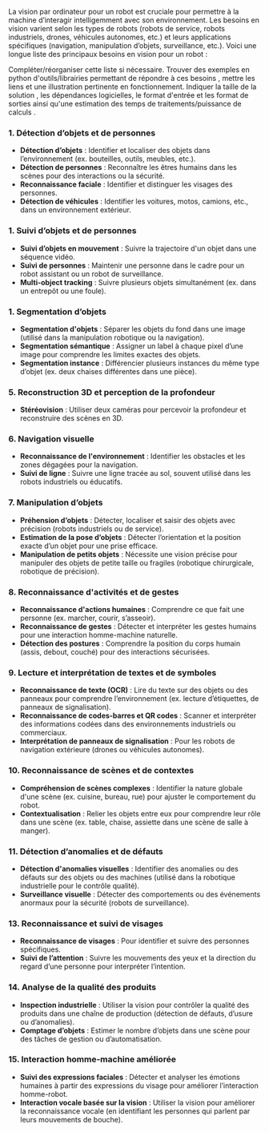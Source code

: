 La vision par ordinateur pour un robot est cruciale pour permettre à la machine d’interagir intelligemment avec son environnement. Les besoins en vision varient selon les types de robots (robots de service, robots industriels, drones, véhicules autonomes, etc.) et leurs applications spécifiques (navigation, manipulation d’objets, surveillance, etc.). Voici une longue liste des principaux besoins en vision pour un robot :

Compléter/réorganiser cette liste si nécessaire. Trouver des exemples  en python d'outils/librairies permettant de répondre à ces besoins , mettre les liens et une illustration pertinente en fonctionnement. Indiquer la taille de la solution , les dépendances 
 logicielles, le format d'entrée et les format de sorties ainsi qu'une estimation des temps de traitements/puissance de calculs . 

### 1. **Détection d’objets et de personnes**
   - **Détection d’objets** : Identifier et localiser des objets dans l’environnement (ex. bouteilles, outils, meubles, etc.).
   - **Détection de personnes** : Reconnaître les êtres humains dans les scènes pour des interactions ou la sécurité.
   - **Reconnaissance faciale** : Identifier et distinguer les visages des personnes.
   - **Détection de véhicules** : Identifier les voitures, motos, camions, etc., dans un environnement extérieur.


### 1. **Suivi d’objets et de personnes**
   - **Suivi d’objets en mouvement** : Suivre la trajectoire d'un objet dans une séquence vidéo.
   - **Suivi de personnes** : Maintenir une personne dans le cadre pour un robot assistant ou un robot de surveillance.
   - **Multi-object tracking** : Suivre plusieurs objets simultanément (ex. dans un entrepôt ou une foule).

### 1. **Segmentation d’objets**
   - **Segmentation d'objets** : Séparer les objets du fond dans une image (utilisé dans la manipulation robotique ou la navigation).
   - **Segmentation sémantique** : Assigner un label à chaque pixel d’une image pour comprendre les limites exactes des objets.
   - **Segmentation instance** : Différencier plusieurs instances du même type d’objet (ex. deux chaises différentes dans une pièce).

### 5. **Reconstruction 3D et perception de la profondeur**
   - **Stéréovision** : Utiliser deux caméras pour percevoir la profondeur et reconstruire des scènes en 3D.

### 6. **Navigation visuelle**
   - **Reconnaissance de l'environnement** : Identifier les obstacles et les zones dégagées pour la navigation.
   - **Suivi de ligne** : Suivre une ligne tracée au sol, souvent utilisé dans les robots industriels ou éducatifs.

### 7. **Manipulation d’objets**
   - **Préhension d’objets** : Détecter, localiser et saisir des objets avec précision (robots industriels ou de service).
   - **Estimation de la pose d’objets** : Détecter l’orientation et la position exacte d’un objet pour une prise efficace.
   - **Manipulation de petits objets** : Nécessite une vision précise pour manipuler des objets de petite taille ou fragiles (robotique chirurgicale, robotique de précision).

### 8. **Reconnaissance d'activités et de gestes**
   - **Reconnaissance d'actions humaines** : Comprendre ce que fait une personne (ex. marcher, courir, s’asseoir).
   - **Reconnaissance de gestes** : Détecter et interpréter les gestes humains pour une interaction homme-machine naturelle.
   - **Détection des postures** : Comprendre la position du corps humain (assis, debout, couché) pour des interactions sécurisées.

### 9. **Lecture et interprétation de textes et de symboles**
   - **Reconnaissance de texte (OCR)** : Lire du texte sur des objets ou des panneaux pour comprendre l’environnement (ex. lecture d’étiquettes, de panneaux de signalisation).
   - **Reconnaissance de codes-barres et QR codes** : Scanner et interpréter des informations codées dans des environnements industriels ou commerciaux.
   - **Interprétation de panneaux de signalisation** : Pour les robots de navigation extérieure (drones ou véhicules autonomes).

### 10. **Reconnaissance de scènes et de contextes**
   - **Compréhension de scènes complexes** : Identifier la nature globale d'une scène (ex. cuisine, bureau, rue) pour ajuster le comportement du robot.
   - **Contextualisation** : Relier les objets entre eux pour comprendre leur rôle dans une scène (ex. table, chaise, assiette dans une scène de salle à manger).


### 11. **Détection d’anomalies et de défauts**
   - **Détection d'anomalies visuelles** : Identifier des anomalies ou des défauts sur des objets ou des machines (utilisé dans la robotique industrielle pour le contrôle qualité).
   - **Surveillance visuelle** : Détecter des comportements ou des événements anormaux pour la sécurité (robots de surveillance).


### 13. **Reconnaissance et suivi de visages**
   - **Reconnaissance de visages** : Pour identifier et suivre des personnes spécifiques.
   - **Suivi de l’attention** : Suivre les mouvements des yeux et la direction du regard d’une personne pour interpréter l’intention.

### 14. **Analyse de la qualité des produits**
   - **Inspection industrielle** : Utiliser la vision pour contrôler la qualité des produits dans une chaîne de production (détection de défauts, d’usure ou d’anomalies).
   - **Comptage d’objets** : Estimer le nombre d’objets dans une scène pour des tâches de gestion ou d’automatisation.

### 15. **Interaction homme-machine améliorée**
   - **Suivi des expressions faciales** : Détecter et analyser les émotions humaines à partir des expressions du visage pour améliorer l’interaction homme-robot.
   - **Interaction vocale basée sur la vision** : Utiliser la vision pour améliorer la reconnaissance vocale (en identifiant les personnes qui parlent par leurs mouvements de bouche).





